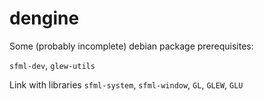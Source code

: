 # dengine

Some (probably incomplete) debian package prerequisites:

`sfml-dev`, `glew-utils`

Link with libraries `sfml-system`, `sfml-window`, `GL`, `GLEW`, `GLU`
